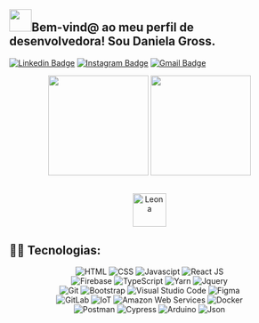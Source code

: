 ## <img height="40" src="https://raw.githubusercontent.com/innng/innng/master/assets/kyubey.gif"/>Bem-vind@ ao meu perfil de desenvolvedora! Sou Daniela Gross.
[![Linkedin Badge](https://img.shields.io/badge/-daniggie-blue?style=flat&logo=Linkedin&logoColor=white&link=https://www.linkedin.com/in/-/)](https://www.linkedin.com/in/-/)
[![Instagram Badge](https://img.shields.io/badge/-@daniggie-purple?style=flat&logo=instagram&logoColor=white&link=https://instagram.com/daniggie/)](https://instagram.com/daniggie)
[![Gmail Badge](https://img.shields.io/badge/-dani.gross53-c14438?style=flat&logo=Gmail&logoColor=white&link=mailto:dani.gross53@gmail.com)](mailto:dani.gross53@gmail.com)




<div align="center">
  <img height="180em" src="https://github-readme-stats.vercel.app/api?username=daniggie&theme=synthwave" />
  <img height="180em" src="https://github-readme-stats.vercel.app/api/top-langs/?username=daniggie&layout=compact&card_width=300&theme=synthwave" />
</div>

##

<div align="center">
  <img height="60em" alt="Leona" src="https://art.pixilart.com/ab5ec66edc9bd12.png">
</div>

## 👩‍💻 Tecnologias:

<div align="center">

<div align="center">
  <img title="HTML-5" alt="HTML" src="https://img.shields.io/badge/HTML5-E34F26?style=for-the-badge&logo=html5&logoColor=white" />
  <img title="CSS-3" alt="CSS" src="https://img.shields.io/badge/CSS3-1572B6?style=for-the-badge&logo=css3&logoColor=white" />
  <img title="JavaScript" alt="Javascipt" src="https://img.shields.io/badge/JavaScript-F7DF1E?style=for-the-badge&logo=javascript&logoColor=black" />
  <img title="ReactJS" alt="React JS" src="https://img.shields.io/badge/React-20232A?style=for-the-badge&logo=react&logoColor=61DAFB" />
  <br>
  <img title="Firebase" alt="Firebase" src="https://img.shields.io/badge/firebase-ffca28?style=for-the-badge&logo=firebase&logoColor=black" />
  <img title="TypeScript" alt"TypeScript" src="https://img.shields.io/badge/TypeScript-007ACC?style=for-the-badge&logo=typescript&logoColor=white" />
  <img title="Yarn" alt="Yarn" src="https://img.shields.io/badge/Yarn-2C8EBB?style=for-the-badge&logo=yarn&logoColor=white" />
  <img title="Jquery" alt="Jquery" src="https://img.shields.io/badge/jquery-1e2e3b?style=for-the-badge&logo=jquery&logoColor=21ace2" />
  <br>
  <img title="Git" alt="Git" src="https://img.shields.io/badge/Git-F05032?style=for-the-badge&logo=git&logoColor=white" />
  <img title="Bootstrap" alt="Bootstrap" src="https://img.shields.io/badge/Bootstrap-blueviolet?style=for-the-badge&logo=bootstrap&logoColor=white" />
  <img title="VS Code" alt="Visual Studio Code" src="https://img.shields.io/badge/Visual_Studio_Code-0078D4?style=for-the-badge&logo=visual%20studio%20code&logoColor=white" />
  <img title="Figma" alt="Figma" src="https://img.shields.io/badge/Figma-F24E1E?style=for-the-badge&logo=figma&logoColor=white" />
  <br>
  <img title="GitLab" alt="GitLab" src="https://img.shields.io/badge/GitLab-ffc659?style=for-the-badge&logo=gitlab&logoColor=white" />
  <img title="IoT" alt="IoT" src="https://img.shields.io/badge/iot-fff?style=for-the-badge&logo=iot&logoColor=white" />
  <img title="Amazon Web Services" alt="Amazon Web Services" src="https://img.shields.io/badge/Amazon_Web_Services-f7991f?style=for-the-badge&logo=amazon&logoColor=white" />
  <img title="Docker" alt="Docker" src="https://img.shields.io/badge/Docker-1766a5?style=for-the-badge&logo=docker&logoColor=white" />
  <br>
  <img title="Postman" alt="Postman" src="https://img.shields.io/badge/Postman-f26b3a?style=for-the-badge&logo=postman&logoColor=white" />
  <img title="Cypress" alt="Cypress" src="https://img.shields.io/badge/Cypress-24262e?style=for-the-badge&logo=cypress&logoColor=white" />
  <img title="Arduino" alt="Arduino" src="https://img.shields.io/badge/Arduino-16828d?style=for-the-badge&logo=arduino&logoColor=white" />
  <img title="Json" alt="Json" src="https://img.shields.io/badge/Json-272727?style=for-the-badge&logo=json&logoColor=white" />
  
  
</div>
    
</div>
